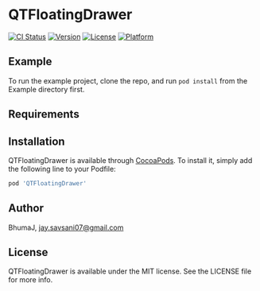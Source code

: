 # QTFloatingDrawer

[![CI Status](http://img.shields.io/travis/BhumaJ/QTFloatingDrawer.svg?style=flat)](https://travis-ci.org/BhumaJ/QTFloatingDrawer)
[![Version](https://img.shields.io/cocoapods/v/QTFloatingDrawer.svg?style=flat)](http://cocoapods.org/pods/QTFloatingDrawer)
[![License](https://img.shields.io/cocoapods/l/QTFloatingDrawer.svg?style=flat)](http://cocoapods.org/pods/QTFloatingDrawer)
[![Platform](https://img.shields.io/cocoapods/p/QTFloatingDrawer.svg?style=flat)](http://cocoapods.org/pods/QTFloatingDrawer)

## Example

To run the example project, clone the repo, and run `pod install` from the Example directory first.

## Requirements

## Installation

QTFloatingDrawer is available through [CocoaPods](http://cocoapods.org). To install
it, simply add the following line to your Podfile:

```ruby
pod 'QTFloatingDrawer'
```

## Author

BhumaJ, jay.savsani07@gmail.com

## License

QTFloatingDrawer is available under the MIT license. See the LICENSE file for more info.
